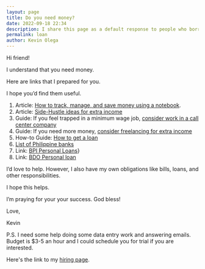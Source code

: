 ```yaml
--- 
layout: page
title: Do you need money?
date: 2022-09-18 22:34
description: I share this page as a default response to people who borrow money.
permalink: loan 
author: Kevin Olega 
--- 
```

Hi friend!

I understand that you need money.

Here are links that I prepared for you.

I hope you’d find them useful.

1. Article: [How to track, manage, and save money using a notebook](https://minimalchanges.com/money-notebook).
2. Article: [Side-Hustle ideas for extra income](https://minimalchanges.com/side-hustle)
3. Guide: If you feel trapped in a minimum wage job, [consider work in a call center company](https://callcentertrainingtips.com)
4. Guide: If you need more money, [consider freelancing for extra income](https://callcentertrainingtips.com/upwork)
5. How-to Guide: [How to get a loan](https://www.wikihow.com/Get-a-Loan)
6. [List of Philippine banks](https://en.wikipedia.org/wiki/List_of_banks_in_the_Philippines)
7. Link: [BPI Personal Loans](https://www.bpi.com.ph/personalloan)} 
6. Link: [BDO Personal loan](https://www.bdo.com.ph/mobile/personal/loans/personal-loan)

I’d love to help. However, I also have my own obligations like bills, loans, and other responsibilities.

I hope this helps.

I’m praying for your your success. God bless!

Love, 

Kevin

P.S. I need some help doing some data entry work and answering emails. Budget is $3-5 an hour and I could schedule you for trial if you are interested. 

Here's the link to my [hiring page](https://kevinolega.com/hiring).
